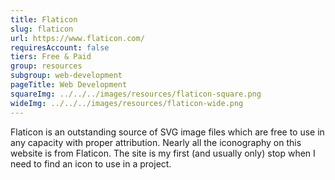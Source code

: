 ```yaml
---
title: Flaticon
slug: flaticon
url: https://www.flaticon.com/
requiresAccount: false
tiers: Free & Paid
group: resources
subgroup: web-development
pageTitle: Web Development
squareImg: ../../../images/resources/flaticon-square.png
wideImg: ../../../images/resources/flaticon-wide.png
---
```


Flaticon is an outstanding source of SVG image files which are free to use in any capacity with proper attribution.  Nearly all the iconography on this website is from Flaticon.  The site is my first (and usually only) stop when I need to find an icon to use in a project.